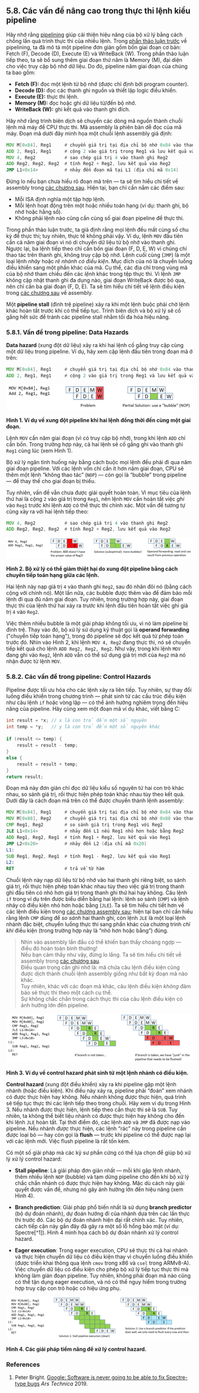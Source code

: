 
## 5.8. Các vấn đề nâng cao trong thực thi lệnh kiểu pipeline

Hãy nhớ rằng [pipelining](pipelining.html#_pipelining_making_the_cpu_faster) giúp cải thiện hiệu năng của bộ xử lý bằng cách chồng lấn quá trình thực thi của nhiều lệnh. Trong [phần thảo luận trước](pipelining.html#_pipelining_making_the_cpu_faster) về pipelining, ta đã mô tả một pipeline đơn giản gồm bốn giai đoạn cơ bản: Fetch (F), Decode (D), Execute (E) và WriteBack (W). Trong phần thảo luận tiếp theo, ta sẽ bổ sung thêm giai đoạn thứ năm là Memory (M), đại diện cho việc truy cập bộ nhớ dữ liệu. Do đó, pipeline năm giai đoạn của chúng ta bao gồm:

- **Fetch (F):** đọc một lệnh từ bộ nhớ (được chỉ định bởi program counter).
- **Decode (D):** đọc các thanh ghi nguồn và thiết lập logic điều khiển.
- **Execute (E):** thực thi lệnh.
- **Memory (M):** đọc hoặc ghi dữ liệu từ/đến bộ nhớ.
- **WriteBack (W):** ghi kết quả vào thanh ghi đích.

Hãy nhớ rằng trình biên dịch sẽ chuyển các dòng mã nguồn thành chuỗi lệnh mã máy để CPU thực thi. Mã assembly là phiên bản dễ đọc của mã máy. Đoạn mã dưới đây minh họa một chuỗi lệnh assembly giả định:

```asm
MOV M[0x84], Reg1     # chuyển giá trị tại địa chỉ bộ nhớ 0x84 vào thanh ghi Reg1
ADD 2, Reg1, Reg1     # cộng 2 vào giá trị trong Reg1 và lưu kết quả vào Reg1
MOV 4, Reg2           # sao chép giá trị 4 vào thanh ghi Reg2
ADD Reg2, Reg2, Reg2  # tính Reg2 + Reg2, lưu kết quả vào Reg2
JMP L1<0x14>          # nhảy đến đoạn mã tại L1 (địa chỉ mã 0x14)
```

Đừng lo nếu bạn chưa hiểu rõ đoạn mã trên — ta sẽ tìm hiểu chi tiết về assembly trong [các chương sau](../C7-x86_64/index.html#_assembly_chapter). Hiện tại, bạn chỉ cần nắm các điểm sau:

- Mỗi ISA định nghĩa một tập hợp lệnh.
- Mỗi lệnh hoạt động trên một hoặc nhiều toán hạng (ví dụ: thanh ghi, bộ nhớ hoặc hằng số).
- Không phải lệnh nào cũng cần cùng số giai đoạn pipeline để thực thi.

Trong phần thảo luận trước, ta giả định rằng mọi lệnh đều mất cùng số chu kỳ để thực thi; tuy nhiên, thực tế không phải vậy. Ví dụ, lệnh `MOV` đầu tiên cần cả năm giai đoạn vì nó di chuyển dữ liệu từ bộ nhớ vào thanh ghi. Ngược lại, ba lệnh tiếp theo chỉ cần bốn giai đoạn (F, D, E, W) vì chúng chỉ thao tác trên thanh ghi, không truy cập bộ nhớ. Lệnh cuối cùng (`JMP`) là một loại lệnh *nhảy* hoặc *rẽ nhánh có điều kiện*. Mục đích của nó là chuyển luồng điều khiển sang một phần khác của mã. Cụ thể, các địa chỉ trong vùng mã của bộ nhớ tham chiếu đến các *lệnh* khác trong tệp thực thi. Vì lệnh `JMP` không cập nhật thanh ghi đa dụng nào, giai đoạn WriteBack được bỏ qua, nên chỉ cần ba giai đoạn (F, D, E). Ta sẽ tìm hiểu chi tiết về lệnh điều kiện trong [các chương sau](../C7-x86_64/conditional_control_loops.html#_conditional_control_and_loops) về assembly.

Một **pipeline stall** (đình trệ pipeline) xảy ra khi một lệnh buộc phải chờ lệnh khác hoàn tất trước khi có thể tiếp tục. Trình biên dịch và bộ xử lý sẽ cố gắng hết sức để tránh các pipeline stall nhằm tối đa hóa hiệu năng.

### 5.8.1. Vấn đề trong pipeline: Data Hazards

**Data hazard** (xung đột dữ liệu) xảy ra khi hai lệnh cố gắng truy cập cùng một dữ liệu trong pipeline. Ví dụ, hãy xem cặp lệnh đầu tiên trong đoạn mã ở trên:

```asm
MOV M[0x84], Reg1     # chuyển giá trị tại địa chỉ bộ nhớ 0x84 vào thanh ghi Reg1
ADD 2, Reg1, Reg1     # cộng 2 vào giá trị trong Reg1 và lưu kết quả vào Reg1
```

![data hazard](_images/dataHazard1.png)

**Hình 1. Ví dụ về xung đột pipeline khi hai lệnh đồng thời đến cùng một giai đoạn.**

Lệnh `MOV` cần năm giai đoạn (vì có truy cập bộ nhớ), trong khi lệnh `ADD` chỉ cần bốn. Trong trường hợp này, cả hai lệnh sẽ cố gắng ghi vào thanh ghi `Reg1` cùng lúc (xem Hình 1).

Bộ xử lý ngăn tình huống này bằng cách buộc mọi lệnh đều phải đi qua năm giai đoạn pipeline. Với các lệnh vốn chỉ cần ít hơn năm giai đoạn, CPU sẽ thêm một lệnh “không thao tác” (`NOP`) — còn gọi là “bubble” trong pipeline — để thay thế cho giai đoạn bị thiếu.

Tuy nhiên, vấn đề vẫn chưa được giải quyết hoàn toàn. Vì mục tiêu của lệnh thứ hai là cộng `2` vào giá trị trong `Reg1`, nên lệnh `MOV` cần hoàn tất việc *ghi* vào `Reg1` trước khi lệnh `ADD` có thể thực thi chính xác. Một vấn đề tương tự cũng xảy ra với hai lệnh tiếp theo:

```asm
MOV 4, Reg2           # sao chép giá trị 4 vào thanh ghi Reg2
ADD Reg2, Reg2, Reg2  # tính Reg2 + Reg2, lưu kết quả vào Reg2
```

![data hazard 2](_images/dataHazard2.png)

**Hình 2. Bộ xử lý có thể giảm thiệt hại do xung đột pipeline bằng cách chuyển tiếp toán hạng giữa các lệnh.**

Hai lệnh này nạp giá trị `4` vào thanh ghi `Reg2`, sau đó nhân đôi nó (bằng cách cộng với chính nó). Một lần nữa, các bubble được thêm vào để đảm bảo mỗi lệnh đi qua đủ năm giai đoạn. Tuy nhiên, trong trường hợp này, giai đoạn thực thi của lệnh thứ hai xảy ra *trước* khi lệnh đầu tiên hoàn tất việc ghi giá trị `4` vào `Reg2`.

Việc thêm nhiều bubble là một giải pháp không tối ưu, vì nó làm pipeline bị đình trệ. Thay vào đó, bộ xử lý sử dụng kỹ thuật gọi là **operand forwarding** ("chuyển tiếp toán hạng"), trong đó pipeline sẽ đọc kết quả từ phép toán trước đó. Nhìn vào Hình 2, khi lệnh `MOV 4, Reg2` đang thực thi, nó sẽ chuyển tiếp kết quả cho lệnh `ADD Reg2, Reg2, Reg2`. Như vậy, trong khi lệnh `MOV` đang ghi vào `Reg2`, lệnh `ADD` vẫn có thể sử dụng giá trị mới của `Reg2` mà nó nhận được từ lệnh `MOV`.


### 5.8.2. Các vấn đề trong pipeline: Control Hazards

Pipeline được tối ưu hóa cho các lệnh xảy ra liên tiếp. Tuy nhiên, sự thay đổi luồng điều khiển trong chương trình — phát sinh từ các cấu trúc điều kiện như câu lệnh `if` hoặc vòng lặp — có thể ảnh hưởng nghiêm trọng đến hiệu năng của pipeline. Hãy cùng xem một đoạn mã ví dụ khác, viết bằng C:

```c
int result = *x; // x là con trỏ đến một số nguyên
int temp = *y;   // y là con trỏ đến một số nguyên khác

if (result <= temp) {
    result = result - temp;
}
else {
    result = result + temp;
}
return result;
```

Đoạn mã này đơn giản chỉ đọc dữ liệu kiểu số nguyên từ hai con trỏ khác nhau, so sánh giá trị, rồi thực hiện phép toán khác nhau tùy theo kết quả. Dưới đây là cách đoạn mã trên có thể được chuyển thành lệnh assembly:

```asm
MOV M[0x84], Reg1     # chuyển giá trị tại địa chỉ bộ nhớ 0x84 vào thanh ghi Reg1
MOV M[0x88], Reg2     # chuyển giá trị tại địa chỉ bộ nhớ 0x88 vào thanh ghi Reg2
CMP Reg1, Reg2        # so sánh giá trị trong Reg1 với Reg2
JLE L1<0x14>          # nhảy đến L1 nếu Reg1 nhỏ hơn hoặc bằng Reg2
ADD Reg1, Reg2, Reg1  # tính Reg1 + Reg2, lưu kết quả vào Reg1
JMP L2<0x20>          # nhảy đến L2 (địa chỉ mã 0x20)
L1:
SUB Reg1, Reg2, Reg1  # tính Reg1 - Reg2, lưu kết quả vào Reg1
L2:
RET                   # trả về từ hàm
```

Chuỗi lệnh này nạp dữ liệu từ bộ nhớ vào hai thanh ghi riêng biệt, so sánh giá trị, rồi thực hiện phép toán khác nhau tùy theo việc giá trị trong thanh ghi đầu tiên có nhỏ hơn giá trị trong thanh ghi thứ hai hay không. Câu lệnh `if` trong ví dụ trên được biểu diễn bằng hai lệnh: lệnh so sánh (`CMP`) và lệnh nhảy có điều kiện nhỏ hơn hoặc bằng (`JLE`). Ta sẽ tìm hiểu chi tiết hơn về các lệnh điều kiện trong [các chương assembly sau](../C7-x86_64/conditional_control_loops.html#_conditional_control_and_loops); hiện tại bạn chỉ cần hiểu rằng lệnh `CMP` dùng để *so sánh* hai thanh ghi, còn lệnh `JLE` là một loại lệnh nhánh đặc biệt, chuyển luồng thực thi sang phần khác của chương trình *chỉ khi* điều kiện (trong trường hợp này là “nhỏ hơn hoặc bằng”) đúng.

> Nhìn vào assembly lần đầu có thể khiến bạn thấy choáng ngợp — điều đó hoàn toàn bình thường!  
> Nếu bạn cảm thấy như vậy, đừng lo lắng. Ta sẽ tìm hiểu chi tiết về assembly trong [các chương sau](../C7-x86_64/index.html#_assembly_chapter).  
> Điều quan trọng cần ghi nhớ là: mã chứa câu lệnh điều kiện cũng được dịch thành chuỗi lệnh assembly giống như bất kỳ đoạn mã nào khác.  
> Tuy nhiên, khác với các đoạn mã khác, câu lệnh điều kiện *không* đảm bảo sẽ thực thi theo một cách cụ thể.  
> Sự không chắc chắn trong cách thực thi của câu lệnh điều kiện có ảnh hưởng lớn đến pipeline.

![conditional hazard 1](_images/controlHazardprb.png)

**Hình 3. Ví dụ về control hazard phát sinh từ một lệnh nhánh có điều kiện.**

**Control hazard** (xung đột điều khiển) xảy ra khi pipeline gặp một lệnh nhánh (hoặc điều kiện). Khi điều này xảy ra, pipeline phải “đoán” xem nhánh có được thực hiện hay không. Nếu nhánh không được thực hiện, quá trình sẽ tiếp tục thực thi các lệnh tiếp theo trong chuỗi. Hãy xem ví dụ trong Hình 3. Nếu nhánh được thực hiện, lệnh tiếp theo cần thực thi sẽ là `SUB`. Tuy nhiên, ta không thể biết liệu nhánh có được thực hiện hay không cho đến khi lệnh `JLE` hoàn tất. Tại thời điểm đó, các lệnh `ADD` và `JMP` đã được nạp vào pipeline. Nếu nhánh *được* thực hiện, các lệnh “rác” này trong pipeline cần được loại bỏ — hay còn gọi là **flush** — trước khi pipeline có thể được nạp lại với các lệnh mới. Việc flush pipeline là rất tốn kém.

Có một số giải pháp mà các kỹ sư phần cứng có thể lựa chọn để giúp bộ xử lý xử lý control hazard:

- **Stall pipeline**: Là giải pháp đơn giản nhất — mỗi khi gặp lệnh nhánh, thêm nhiều lệnh `NOP` (bubble) và tạm dừng pipeline cho đến khi bộ xử lý chắc chắn nhánh có được thực hiện hay không. Mặc dù cách này giải quyết được vấn đề, nhưng nó gây ảnh hưởng lớn đến hiệu năng (xem Hình 4).

- **Branch prediction**: Giải pháp phổ biến nhất là sử dụng **branch predictor** (bộ dự đoán nhánh), dự đoán hướng đi của nhánh dựa trên các lần thực thi trước đó. Các bộ dự đoán nhánh hiện đại rất chính xác. Tuy nhiên, cách tiếp cận này gần đây đã gây ra một số lỗ hổng bảo mật (ví dụ: Spectre[^1]). Hình 4 minh họa cách bộ dự đoán nhánh xử lý control hazard.

- **Eager execution**: Trong eager execution, CPU sẽ thực thi cả hai nhánh và thực hiện chuyển dữ liệu có điều kiện thay vì chuyển luồng điều khiển (được triển khai thông qua lệnh `cmov` trong x86 và `csel` trong ARMv8-A). Việc chuyển dữ liệu có điều kiện cho phép bộ xử lý tiếp tục thực thi mà không làm gián đoạn pipeline. Tuy nhiên, không phải đoạn mã nào cũng có thể tận dụng eager execution, và nó có thể nguy hiểm trong trường hợp truy cập con trỏ hoặc có hiệu ứng phụ.

![conditional hazard 2](_images/controlHazardsol.png)

**Hình 4. Các giải pháp tiềm năng để xử lý control hazard.**

### References


1.  Peter Bright. [Google: Software is never going to be able to fix
    Spectre-type
    bugs](https://arstechnica.com/gadgets/2019/02/google-software-is-never-going-to-be-able-to-fix-spectre-type-bugs/)
    *Ars Technica* 2019.






